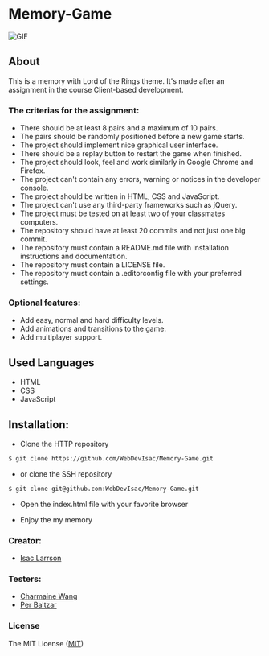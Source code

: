 # Memory-Game

![GIF](https://media.giphy.com/media/V4uGHRgz0zi6Y/giphy.gif)

## About

This is a memory with Lord of the Rings theme. It's made after an assignment in the course Client-based development. 

### The criterias for the assignment:

- There should be at least 8 pairs and a maximum of 10 pairs.
- The pairs should be randomly positioned before a new game starts.
- The project should implement nice graphical user interface.
- There should be a replay button to restart the game when finished.
- The project should look, feel and work similarly in Google Chrome and Firefox.
- The project can't contain any errors, warning or notices in the developer console.
- The project should be written in HTML, CSS and JavaScript.
- The project can't use any third-party frameworks such as jQuery.
- The project must be tested on at least two of your classmates computers.
- The repository should have at least 20 commits and not just one big commit.
- The repository must contain a README.md file with installation instructions and documentation.
- The repository must contain a LICENSE file.<br>
- The repository must contain a .editorconfig file with your preferred settings.

### Optional features:

- Add easy, normal and hard difficulty levels.
- Add animations and transitions to the game.
- Add multiplayer support.

## Used Languages
- HTML
- CSS
- JavaScript

## Installation:

 - Clone the HTTP repository 
```sh
$ git clone https://github.com/WebDevIsac/Memory-Game.git
```
 - or clone the SSH repository
 ```sh
$ git clone git@github.com:WebDevIsac/Memory-Game.git
```

 - Open the index.html file with your favorite browser
 
 - Enjoy the my memory


### Creator:
- [Isac Larrson](https://github.com/WebDevIsac)

### Testers:
 - [Charmaine Wang](https://github.com/Charmaine-wang)
 - [Per Baltzar](https://github.com/perbaltzar)
 
### License

The MIT License ([MIT](https://raw.githubusercontent.com/WebDevIsac/The-Martians/master/LICENSE))
